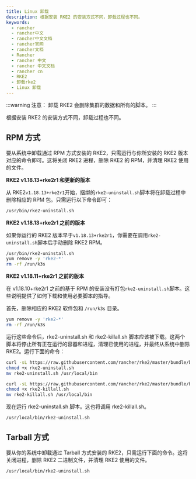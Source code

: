```yaml
---
title: Linux 卸载
description: 根据安装 RKE2 的安装方式不同，卸载过程也不同。
keywords:
  - rancher
  - rancher中文
  - rancher中文文档
  - rancher官网
  - rancher文档
  - Rancher
  - rancher 中文
  - rancher 中文文档
  - rancher cn
  - RKE2
  - 卸载rke2
  - Linux 卸载
---
```


:::warning 注意：
卸载 RKE2 会删除集群的数据和所有的脚本。
:::

根据安装 RKE2 的安装方式不同，卸载过程也不同。

## RPM 方式

要从系统中卸载通过 RPM 方式安装的 RKE2，只需运行与你所安装的 RKE2 版本对应的命令即可。这将关闭 RKE2 进程，删除 RKE2 的 RPM，并清理 RKE2 使用的文件。

**RKE2 v1.18.13+rke2r1 和更新的版本**

从 RKE2`v1.18.13+rke2r1`开始，捆绑的`rke2-uninstall.sh`脚本将在卸载过程中删除相应的 RPM 包。只需运行以下命令即可：

```bash
/usr/bin/rke2-uninstall.sh
```

**RKE2 v1.18.13+rke2r1 之前的版本**

如果你运行的 RKE2 版本早于`v1.18.13+rke2r1`，你需要在调用`rke2-uninstall.sh`脚本后手动删除 RKE2 RPM。

```bash
/usr/bin/rke2-uninstall.sh
yum remove -y 'rke2-*'
rm -rf /run/k3s
```

**RKE2 v1.18.11+rke2r1 之前的版本**

在 v1.18.10+rke2r1 之前的基于 RPM 的安装没有打包`rke2-uninstall.sh`脚本。这些说明提供了如何下载和使用必要脚本的指导。

首先，删除相应的 RKE2 软件包和 `/run/k3s` 目录。

```bash
yum remove -y 'rke2-*'
rm -rf /run/k3s
```

运行这些命令后，rke2-uninstall.sh 和 rke2-killall.sh 脚本应该被下载。这两个脚本将停止所有正在运行的容器和进程，清理已使用的进程，并最终从系统中删除 RKE2。运行下面的命令：

```bash
curl -sL https://raw.githubusercontent.com/rancher/rke2/master/bundle/bin/rke2-uninstall.sh --output rke2-uninstall.sh
chmod +x rke2-uninstall.sh
mv rke2-uninstall.sh /usr/local/bin

curl -sL https://raw.githubusercontent.com/rancher/rke2/master/bundle/bin/rke2-killall.sh --output rke2-killall.sh
chmod +x rke2-killall.sh
mv rke2-killall.sh /usr/local/bin
```

现在运行 rke2-uninstall.sh 脚本。这也将调用 rke2-killall.sh。

```bash
/usr/local/bin/rke2-uninstall.sh
```

## Tarball 方式

要从你的系统中卸载通过 Tarball 方式安装的 RKE2，只需运行下面的命令。这将关闭进程，删除 RKE2 二进制文件，并清理 RKE2 使用的文件。

```bash
/usr/local/bin/rke2-uninstall.sh
```
